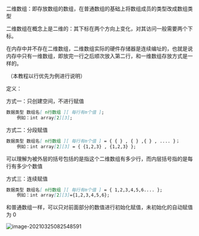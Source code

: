 二维数组：即存放数组的数组，在普通数组的基础上将数组成员的类型改成数组类型



二维数组在概念上是二维的：其下标在两个方向上变化，对其访问一般需要两个下标。



在内存中并不存在二维数组，二维数组实际的硬件存储器是连续编址的，也就是说内存中只有一维数组，即放完一行之后顺次放入第二行，和一维数组存放方式是一样的。

​	（本教程以行优先为例进行说明）



定义：

方式一：只创建空间，不进行赋值

```markdown
数据类型 数组名[ n行数组 ][ 每行有m个值 ];
	例如：int array[2][3];
```

方式二：分段赋值

```markdown
数据类型 数组名[ n行数组 ][ 每行有m个值 ] = { { } , { } ,{ } , .... }；
	例如：int array[2][3] = { {1,2,3} , {1,2,3} };
```

​	可以理解为被外层的括号包括的是指这个二维数组有多少行，而内层括号指的是每行有多少个数值

方式三：连续赋值

```markdown
数据类型 数组名[ n行数组 ][ 每行有m个值 ] = { 1,2,3,4,5,6.... };
	例如：int array[2][3]={1,2,3,4,5,6};
```

和普通数组一样，可以只对前面部分的数值进行初始化赋值，未初始化的自动赋值为 0



![image-20210325082548591](https://z3.ax1x.com/2021/03/25/6Oz9de.png)
